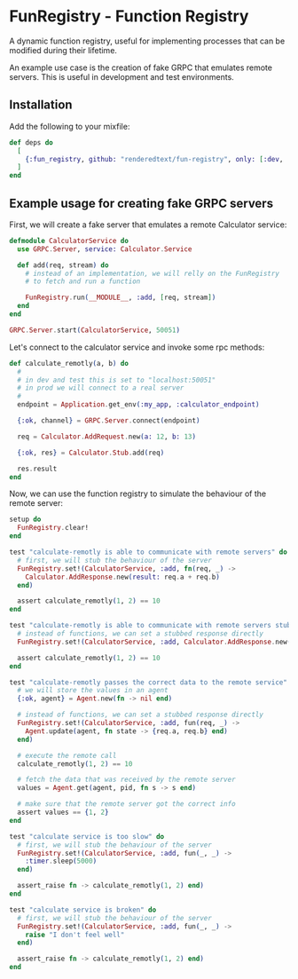 # FunRegistry - Function Registry

A dynamic function registry, useful for implementing processes that can be
modified during their lifetime.

An example use case is the creation of fake GRPC that emulates remote servers.
This is useful in development and test environments.

## Installation

Add the following to your mixfile:

```elixir
def deps do
  [
    {:fun_registry, github: "renderedtext/fun-registry", only: [:dev, :test]}
  ]
end
```

## Example usage for creating fake GRPC servers

First, we will create a fake server that emulates a remote Calculator service:

``` elixir
defmodule CalculatorService do
  use GRPC.Server, service: Calculator.Service

  def add(req, stream) do
    # instead of an implementation, we will relly on the FunRegistry
    # to fetch and run a function

    FunRegistry.run(__MODULE__, :add, [req, stream])
  end
end

GRPC.Server.start(CalculatorService, 50051)
```

Let's connect to the calculator service and invoke some rpc methods:

``` elixir
def calculate_remotly(a, b) do
  #
  # in dev and test this is set to "localhost:50051"
  # in prod we will connect to a real server
  #
  endpoint = Application.get_env(:my_app, :calculator_endpoint)

  {:ok, channel} = GRPC.Server.connect(endpoint)

  req = Calculator.AddRequest.new(a: 12, b: 13)

  {:ok, res} = Calculator.Stub.add(req)

  res.result
end
```

Now, we can use the function registry to simulate the behaviour of the remote
server:

``` elixir
setup do
  FunRegistry.clear!
end

test "calculate-remotly is able to communicate with remote servers" do
  # first, we will stub the behaviour of the server
  FunRegistry.set!(CalculatorService, :add, fn(req, _) ->
    Calculator.AddResponse.new(result: req.a + req.b)
  end)

  assert calculate_remotly(1, 2) == 10
end

test "calculate-remotly is able to communicate with remote servers stubbed version" do
  # instead of functions, we can set a stubbed response directly
  FunRegistry.set!(CalculatorService, :add, Calculator.AddResponse.new(result: 10))

  assert calculate_remotly(1, 2) == 10
end

test "calculate-remotly passes the correct data to the remote service" do
  # we will store the values in an agent
  {:ok, agent} = Agent.new(fn -> nil end)

  # instead of functions, we can set a stubbed response directly
  FunRegistry.set!(CalculatorService, :add, fun(req, _) ->
    Agent.update(agent, fn state -> {req.a, req.b} end)
  end)

  # execute the remote call
  calculate_remotly(1, 2) == 10

  # fetch the data that was received by the remote server
  values = Agent.get(agent, pid, fn s -> s end)

  # make sure that the remote server got the correct info
  assert values == {1, 2}
end

test "calculate service is too slow" do
  # first, we will stub the behaviour of the server
  FunRegistry.set!(CalculatorService, :add, fun(_, _) ->
    :timer.sleep(5000)
  end)

  assert_raise fn -> calculate_remotly(1, 2) end)
end

test "calculate service is broken" do
  # first, we will stub the behaviour of the server
  FunRegistry.set!(CalculatorService, :add, fun(_, _) ->
    raise "I don't feel well"
  end)

  assert_raise fn -> calculate_remotly(1, 2) end)
end
```

